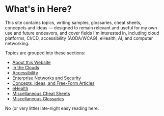 # What's in Here?

This site contains topics, writing samples, glossaries, cheat sheets, concepets and ideas — designed to remain relevant and useful for my own use and future endeavors, and cover fields I'm interested in, including cloud platforms, CI/CD, accessibility (AODA/WCAG), eHealth, AI, and computer networking. 

Topics are grouped into these sections:

- [About this Website](../sec_about/index.md)  
- [In the Clouds](../sec_cloud/index.md)  
- [Accessibility](../sec_accss/index.md)  
- [Enterprise Networks and Security](../sec_net-sec/index.md)  
- [Concepts, Ideas, and Free-Form Articles](../sec_freeform/index.md)
- [eHealth](../sec_ehealth/index.md)  
- [Miscellaneous Cheat Sheets](../sec_cheatsheets/index.md)  
- [Miscellaneous Glossaries](../sec_gloss/index.md)  

No (or very little) late-night easy reading here.
